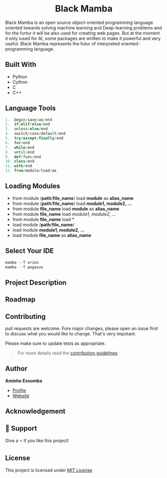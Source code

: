 <h1 align="center"> Black Mamba </h1>
<p align="ceneter">Black Mamba is an open source object-oriented programming language oriented towards solving machine learning and Deep-learning problems and for the furtur it will be also used for creating web pages. But at the moment it only iused for AI, some packages are written to make it powerful and very useful. Black Mamba represents the futur of interpreted oriented-programming language.</p>

## Built With 
- Python 
- Cython 
- C
- C++

## Language Tools

```python
1.  begin/save/as/end
2.  if/elif/else/end
3.  unless/else/end
4.  switch/case/default/end
5.  try/except/finally/end
6.  for/end
7.  while/end
8.  until/end
9.  def/func/end
10. class/end
11. with/end
12. from/module/load/as
```

## Loading Modules
- from module /**path**/**file_name**/ load **module** as **alias_name**
- from module /**path**/**file_name**/ load **module1, module2, ...**
- from module **file_name** load **module** as **alias_name**
- from module **file_name** load *module1, module2, ...*
- from module **file_name** load *
- load module /**path**/**file_name**/
- load module **module1, module2, ...**
- load module **file_name** as **alias_name**


## Select Your IDE 

```python
mamba --T orion
mamba --T pegasus
```

## Project Description 

## Roadmap

## Contributing
pull requests are welcome. Fore major changes, please open an issue first to discuss what you would like to change.
That's very impotant.

Please make sure to update tests as appropriate.
>For more details read the [contribution guidelines](https://github.com/amiehe-essomba/BlackMamba/blob/BlackMamba/CONTRIBUTING.md).

## Author 
**Amiehe Essomba** 

- [Profile](https://github.com/amiehe-essomba "Amiehe Essomba" )
- [Website](https://pypi.org/user/amiehe/ "pypi")

## Acknowledgement

## 🤝 Support 
Give a ⭐ if you like this project!

## License 
This project is licensed under [MIT License](https://github.com/amiehe-essomba/BlackMamba/blob/BlackMamba/LICENSE)

